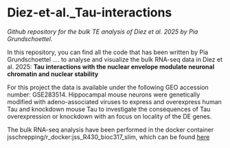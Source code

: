 # Diez-et-al._Tau-interactions
_Github repository for the bulk TE analysis of Diez et al. 2025 by Pia Grundschoettel._

In this repository, you can find all the code that has been written by Pia Grundschoettel .... to analyse and visualize the bulk RNA-seq data in Diez et al. 2025:
__Tau interactions with the nuclear envelope modulate neuronal chromatin and nuclear stability__

For this project the data is available under the following GEO accession number: GSE283514.
Hippocampal mouse neurons were genetically modified with adeno-associated viruses to express and overexpress human Tau and knockdown mouse Tau to investigate the consequences of Tau overexpression or knockdown with an focus on locality of the DE genes.

The bulk RNA-seq analysis have been performed in the docker container jsschrepping/r_docker:jss_R430_bioc317_slim, which can be found [here](https://hub.docker.com/layers/jsschrepping/r_docker/jss_R430_bioc317_slim/images/sha256-43ffc9fe6d3951590c2b0158d764de9e48ace35a4d3756eff0acf3ce6454baa2)
